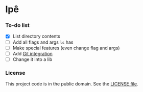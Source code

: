 # Ipê

### To-do list

- [x] List directory contents
- [ ] Add all flags and args `ls` has
- [ ] Make special features (even change flag and args)
- [ ] Add [Git integration](https://github.com/libgit2/git2go)
- [ ] Change it into a lib

### License

This project code is in the public domain. See the [LICENSE file][1].

[1]: https://github.com/Nhanderu/ype/blob/master/LICENSE

